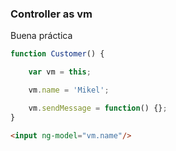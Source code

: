 ### Controller as vm

Buena práctica

```JavaScript
function Customer() {

    var vm = this;

    vm.name = 'Mikel';

    vm.sendMessage = function() {};
}
```

```html
<input ng-model="vm.name"/>
```
